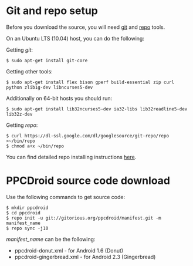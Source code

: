 # Git and repo setup #

Before you download the source, you will need [git](http://git-scm.com/) and [repo](http://source.android.com/source/git-repo.html) tools.

On an Ubuntu LTS (10.04) host, you can do the following:

Getting _git_:
```
$ sudo apt-get install git-core
```

Getting other tools:
```
$ sudo apt-get install flex bison gperf build-essential zip curl python zlib1g-dev libncurses5-dev
```

Additionally on 64-bit hosts you should run:
```
$ sudo apt-get install lib32ncurses5-dev ia32-libs lib32readline5-dev lib32z-dev
```

Getting _repo_:
```
$ curl https://dl-ssl.google.com/dl/googlesource/git-repo/repo >~/bin/repo
$ chmod a+x ~/bin/repo
```

You can find detailed repo installing instructions [here](http://source.android.com/source/git-repo.html).

# PPCDroid source code download #
Use the following commands to get source code:

```
$ mkdir ppcdroid
$ cd ppcdroid
$ repo init -u git://gitorious.org/ppcdroid/manifest.git -m manifest_name
$ repo sync -j10
```

_manifest\_name_ can be the following:
  * ppcdroid-donut.xml - for Android 1.6 (Donut)
  * ppcdroid-gingerbread.xml - for Android 2.3 (Gingerbread)